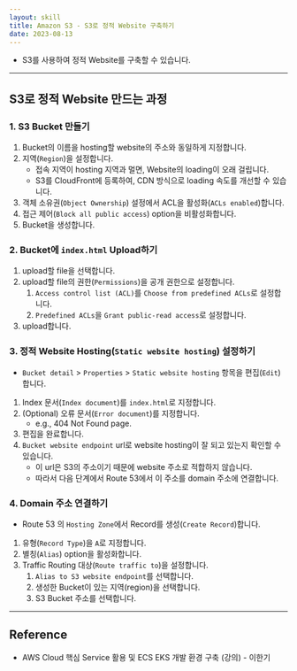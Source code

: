 ```yaml
---
layout: skill
title: Amazon S3 - S3로 정적 Website 구축하기
date: 2023-08-13
---
```





- S3를 사용하여 정적 Website를 구축할 수 있습니다.




---




## S3로 정적 Website 만드는 과정


### 1. S3 Bucket 만들기

1. Bucket의 이름을 hosting할 website의 주소와 동일하게 지정합니다.
2. 지역(`Region`)을 설정합니다.
    - 접속 지역이 hosting 지역과 멀면, Website의 loading이 오래 걸립니다.
    - S3를 CloudFront에 등록하여, CDN 방식으로 loading 속도를 개선할 수 있습니다.
3. 객체 소유권(`Object Ownership`) 설정에서 ACL을 활성화(`ACLs enabled`)합니다.
4. 접근 제어(`Block all public access`) option을 비활성화합니다.
5. Bucket을 생성합니다.


### 2. Bucket에 `index.html` Upload하기

1. upload할 file을 선택합니다.
2. upload할 file의 권한(`Permissions`)을 공개 권한으로 설정합니다.
    1. `Access control list (ACL)`를 `Choose from predefined ACLs`로 설정합니다.
    2. `Predefined ACLs`을 `Grant public-read access`로 설정합니다.
3. upload합니다.


### 3. 정적 Website Hosting(`Static website hosting`) 설정하기

- `Bucket detail` > `Properties` > `Static website hosting` 항목을 편집(`Edit`)합니다.

1. Index 문서(`Index document`)를 `index.html`로 지정합니다.
2. (Optional) 오류 문서(`Error document`)를 지정합니다.
    - e.g., 404 Not Found page.
3. 편집을 완료합니다.
4. `Bucket website endpoint` url로 website hosting이 잘 되고 있는지 확인할 수 있습니다.
    - 이 url은 S3의 주소이기 때문에 website 주소로 적합하지 않습니다.
    - 따라서 다음 단계에서 Route 53에서 이 주소를 domain 주소에 연결합니다.


### 4. Domain 주소 연결하기

- Route 53 의 `Hosting Zone`에서 Record를 생성(`Create Record`)합니다.

1. 유형(`Record Type`)을 `A`로 지정합니다.
2. 별칭(`Alias`) option을 활성화합니다.
3. Traffic Routing 대상(`Route traffic to`)을 설정합니다.
    1. `Alias to S3 website endpoint`를 선택합니다.
    2. 생성한 Bucket이 있는 지역(region)을 선택합니다.
    3. S3 Bucket 주소를 선택합니다.




---




## Reference

- AWS Cloud 핵심 Service 활용 및 ECS EKS 개발 환경 구축 (강의) - 이한기
